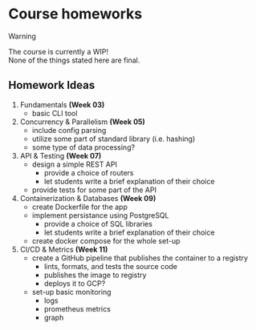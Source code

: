 # Course homeworks

> [!WARNING]
> The course is currently a WIP! \
> None of the things stated here are final.

## Homework Ideas

1. Fundamentals **(Week 03)**
    - basic CLI tool
2. Concurrency & Parallelism **(Week 05)**
    - include config parsing
    - utilize some part of standard library (i.e. hashing)
    - some type of data processing?
3. API & Testing **(Week 07)**
    - design a simple REST API
        - provide a choice of routers
        - let students write a brief explanation of their choice
    - provide tests for some part of the API
4. Containerization & Databases **(Week 09)**
    - create Dockerfile for the app
    - implement persistance using PostgreSQL
        - provide a choice of SQL libraries
        - let students write a brief explanation of their choice
    - create docker compose for the whole set-up
5. CI/CD & Metrics **(Week 11)**
    - create a GitHub pipeline that publishes the container to a registry
        - lints, formats, and tests the source code
        - publishes the image to registry
        - deploys it to GCP?
    - set-up basic monitoring
        - logs
        - prometheus metrics
        - graph
